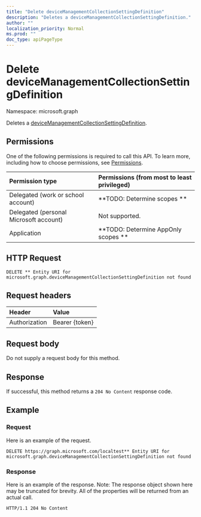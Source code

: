 ```yaml
---
title: "Delete deviceManagementCollectionSettingDefinition"
description: "Deletes a deviceManagementCollectionSettingDefinition."
author: ""
localization_priority: Normal
ms.prod: ""
doc_type: apiPageType
---
```


# Delete deviceManagementCollectionSettingDefinition

Namespace: microsoft.graph

Deletes a [deviceManagementCollectionSettingDefinition](../resources/devicemanagementcollectionsettingdefinition.md).

## Permissions
One of the following permissions is required to call this API. To learn more, including how to choose permissions, see [Permissions](/concepts/permissions-reference.md).

|Permission type|Permissions (from most to least privileged)|
|:---|:---|
|Delegated (work or school account)|**TODO: Determine scopes **|
|Delegated (personal Microsoft account)|Not supported.|
|Application|**TODO: Determine AppOnly scopes **|

## HTTP Request
<!-- {
  "blockType": "ignored"
}
-->
``` http
DELETE ** Entity URI for microsoft.graph.deviceManagementCollectionSettingDefinition not found
```

## Request headers
|Header|Value|
|:---|:---|
|Authorization|Bearer {token}|

## Request body
Do not supply a request body for this method.

## Response
If successful, this method returns a `204 No Content` response code.

## Example

### Request
Here is an example of the request.
<!-- {
  "blockType": "request",
  "name": "delete_devicemanagementcollectionsettingdefinition"
}
-->
``` http
DELETE https://graph.microsoft.com/localtest** Entity URI for microsoft.graph.deviceManagementCollectionSettingDefinition not found
```

### Response
Here is an example of the response. Note: The response object shown here may be truncated for brevity. All of the properties will be returned from an actual call.
<!-- {
  "blockType": "response",
  "truncated": true
}
-->
``` http
HTTP/1.1 204 No Content
```

